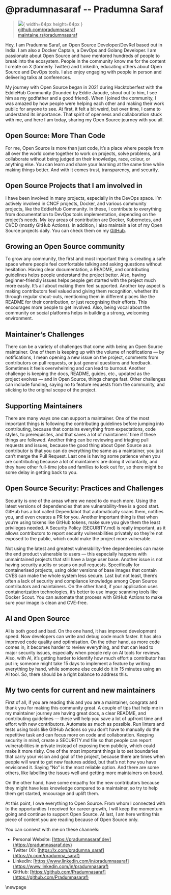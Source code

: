 # @pradumnasaraf -- Pradumna Saraf

> ![](https://i0.wp.com/github.com/pradumnasaraf.png?resize=200%2C200&ssl=1){ width=64px height=64px }  
> [github.com/pradumnasaraf](https://github.com/pradumnasaraf)  
> [maintaine.rs/pradumnasaraf](https://maintaine.rs/pradumnasaraf)

Hey, I am Pradumna Saraf, an Open Source Developer/DevRel based out in India. I am also a Docker Captain, a DevOps and Golang Developer. I am passionate about Open Source and have mentored hundreds of people to break into the ecosystem. People in the community know me for the content I create on X (formerly Twitter) and LinkedIn, educating others about Open Source and DevOps tools. I also enjoy engaging with people in person and delivering talks at conferences.

My journey with Open Source began in 2021 during Hacktoberfest with the EddieHub Community (founded by Eddie Jaoude, shout out to him, I see him as my godfather and a good friend). When I joined the community, I was amazed by how people were helping each other and making their work public for anyone to see. At first, it felt a bit weird, but over time, I came to understand its importance. That spirit of openness and collaboration stuck with me, and here I am today, sharing my Open Source journey with you all.

## **Open Source: More Than Code**

For me, Open Source is more than just code, it’s a place where people from all over the world come together to work on projects, solve problems, and collaborate without being judged on their knowledge, race, colour, or anything else. You can learn and share your learning at the same time while making things better. And with it comes trust, transparency, and security.

## **Open Source Projects that I am involved in**

I have been involved in many projects, especially in the DevOps space. I’m actively involved in CNCF projects, Docker, and various community projects, like the EddieHub Community. In these, I contribute to everything from documentation to DevOps tools implementation, depending on the project’s needs. My key areas of contribution are Docker, Kubernetes, and CI/CD (mostly GitHub Actions). In addition, I also maintain a lot of my Open Source projects daily. You can check them on my [GitHub](https://github.com/Pradumnasaraf).

## **Growing an Open Source community**

To grow any community, the first and most important thing is creating a safe space where people feel comfortable talking and asking questions without hesitation. Having clear documentation, a README, and contributing guidelines helps people understand the project better. Also, having beginner-friendly issues helps people get started with the project much more easily. It’s all about making them feel supported. Another key aspect is making contributors feel valued and giving them recognition, whether it’s through regular shout-outs, mentioning them in different places like the README for their contribution, or just recognising their efforts. This encourages more people to get involved. Also, being vocal about the community on social platforms helps in building a strong, welcoming environment.

## **Maintainer’s Challenges**

There can be a variety of challenges that come with being an Open Source maintainer. One of them is keeping up with the volume of notifications — by notifications, I mean opening a new issue on the project, comments from contributors on pull requests, or just general questions and feedback. Sometimes it feels overwhelming and can lead to burnout. Another challenge is keeping the docs, README, guides, etc., updated as the project evolves — and in Open Source, things change fast. Other challenges can include funding, saying no to feature requests from the community, and sticking to the original scope of the project.

## **Supporting Maintainers**

There are many ways one can support a maintainer. One of the most important things is following the contributing guidelines before jumping into contributing, because that contains everything from expectations, code styles, to prerequisites, and that saves a lot of maintainers’ time if these things are followed. Another thing can be reviewing and triaging pull requests and issues, because the good thing about Open Source as a contributor is that you can do everything the same as a maintainer, you just can’t merge the Pull Request. Last one is having some patience when you are contributing because a lot of maintainers are doing it voluntarily, and they have other full-time jobs and families to look out for, so there might be some delay in getting back to you.

## **Open Source Security: Practices and Challenges**

Security is one of the areas where we need to do much more. Using the latest versions of dependencies that are vulnerability-free is a good start. GitHub has a bot called Dependabot that automatically scans them, notifies you, and even creates a PR for you. Another important thing is that when you’re using tokens like GitHub tokens, make sure you give them the least privileges needed. A Security Policy (SECURITY.md) is really important, as it allows contributors to report security vulnerabilities privately so they’re not exposed to the public, which could make the project more vulnerable.

Not using the latest and greatest vulnerability-free dependencies can make the end product vulnerable to users — this especially happens with unmaintained projects that still have a large user base. Another issue is not having security audits or scans on pull requests. Specifically for containerised projects, using older versions of base images that contain CVES can make the whole system less secure. Last but not least, there’s often a lack of security and compliance knowledge among Open Source contributors and maintainers. On the other hand, if your application uses containerization technologies, it’s better to use image scanning tools like Docker Scout. You can automate that process with GitHub Actions to make sure your image is clean and CVE-free.

## **AI and Open Source**

AI is both good and bad. On the one hand, it has improved development speed. Now developers can write and debug code much faster. It has also improved code quality and optimisation. On the other hand, as more code comes in, it becomes harder to review everything, and that can lead to major security issues, especially when people rely on AI tools for reviews. Also, with AI, it’s getting harder to identify how much effort a contributor has put in; someone might take 15 days to implement a feature by writing everything by hand, while someone else could do it in 15 minutes using an AI tool. So, there should be a right balance to address this.

## **My two cents for current and new maintainers**

First of all, if you are reading this and you are a maintainer, congrats and thank you for making this community great. A couple of tips that help me in my maintainer journey are having great docs, a clear README, and contributing guidelines — these will help you save a lot of upfront time and effort with new contributors. Automate as much as possible. Run linters and tests using tools like GitHub Actions so you don’t have to manually do the repetitive task and can focus more on code and collaboration. Keeping security in mind, create a SECURITY.md file so that people can report vulnerabilities in private instead of exposing them publicly, which could make it more risky. One of the most important things is to set boundaries that carry your vision and goal of the project, because there are times when people will want to get new features added, but that’s not how you have envisioned it. Saying “No” is the most reliable option. And there are some others, like labelling the issues well and getting more maintainers on board.

On the other hand, have some empathy for the new contributors because they might have less knowledge compared to a maintainer, so try to help them get started, encourage and uplift them.

At this point, I owe everything to Open Source. From whom I connected with to the opportunities I received for career growth, I will keep the momentum going and continue to support Open Source. At last, I am here writing this piece of content you are reading because of Open Source only.

You can connect with me on these channels:

- Personal Website: [https://pradumnasaraf.dev](https://pradumnasaraf.dev)
- Twitter (X): [https://x.com/pradumna_saraf](https://x.com/pradumna_saraf)
- LinkedIn: [https://www.linkedin.com/in/pradumnasaraf](https://www.linkedin.com/in/pradumnasaraf)
- GitHub: [https://github.com/Pradumnasaraf](https://github.com/Pradumnasaraf)

\newpage
